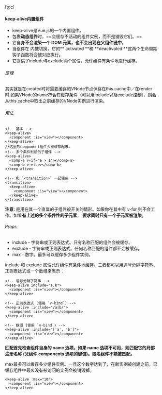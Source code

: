 [toc]
#### keep-alive内置组件
- keep-alive是Vue.js的一个内置组件。
- <keep-alive> 包裹**动态组件**时，==会缓存不活动的组件实例，而不是销毁它们。==
- 它自**身不会渲染一个 DOM 元素**，**也不会出现在父组件链中**。
- 当组件在 <keep-alive> 内被切换，它的** activated **和 **deactivated **这两个生命周期钩子函数将会被对应执行。
- 它提供了include与exclude两个属性，允许组件有条件地进行缓存。

###### 原理
其实就是在created时将需要缓存的VNode节点保存在this.cache中／在render时,如果VNode的name符合在缓存条件（可以用include以及exclude控制），则会从this.cache中取出之前缓存的VNode实例进行渲染。

###### 用法
```
<!-- 基本 -->
<keep-alive>
  <component :is="view"></component>
</keep-alive>
//这里的component组件会被缓存起来。
<!-- 多个条件判断的子组件 -->
<keep-alive>
  <comp-a v-if="a > 1"></comp-a>
  <comp-b v-else></comp-b>
</keep-alive>

<!-- 和 `<transition>` 一起使用 -->
<transition>
  <keep-alive>
    <component :is="view"></component>
  </keep-alive>
</transition>
```
**注意**:<keep-alive> 是用在其一个直属的子组件被开关的情形。如果你在其中有 v-for 则不会工作。如果**有上述的多个条件性的子元素**，<keep-alive> **要求同时只有一个子元素被渲染**。
###### Props

- include - 字符串或正则表达式。只有名称匹配的组件会被缓存。
- exclude - 字符串或正则表达式。任何名称匹配的组件都不会被缓存。
- max - 数字。最多可以缓存多少组件实例。

 include 和 exclude 属性允许组件有条件地缓存。二者都可以用逗号分隔字符串、正则表达式或一个数组来表示：


```
<!-- 逗号分隔字符串 -->
<keep-alive include="a,b">
  <component :is="view"></component>
</keep-alive>

<!-- 正则表达式 (使用 `v-bind`) -->
<keep-alive :include="/a|b/">
  <component :is="view"></component>
</keep-alive>

<!-- 数组 (使用 `v-bind`) -->
<keep-alive :include="['a', 'b']">
  <component :is="view"></component>
</keep-alive>
```

**匹配首先检查组件自身的 name 选项，如果 name 选项不可用，则匹配它的局部注册名称 (父组件 components 选项的键值)。匿名组件不能被匹配。**

max最多可以缓存多少组件实例。一旦这个数字达到了，在新实例被创建之前，已缓存组件中最久没有被访问的实例会被销毁掉。

```
<keep-alive :max="10">
  <component :is="view"></component>
</keep-alive>
```
